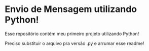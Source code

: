 # Envio de Mensagem utilizando Python!
Esse repositório contém meu primeiro projeto utilizando Python!

Preciso substituir o arquivo pra versão .py e arrumar esse readme!
